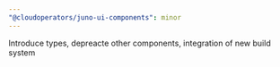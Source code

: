 ```yaml
---
"@cloudoperators/juno-ui-components": minor
---
```


Introduce types, depreacte other components, integration of new build system
